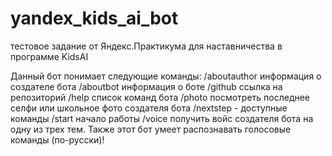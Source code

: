 # yandex_kids_ai_bot

тестовое задание от Яндекс.Практикума для наставничества в программе KidsAI

Данный бот понимает следующие команды:
     /aboutauthor информация о создателе бота
     /aboutbot информация о боте
     /github ссылка на репозиторий
     /help список команд бота
     /photo посмотреть последнее селфи или школьное фото создателя бота
     /nextstep - доступные команды
     /start начало работы
     /voice получить войс создателя бота на одну из трех тем.
     Также этот бот умеет распознавать голосовые команды (по-русски)!
